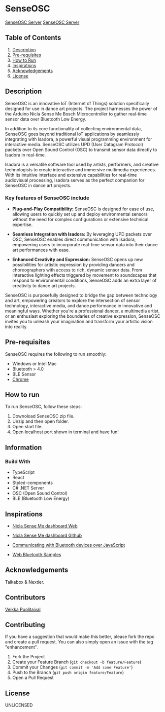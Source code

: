 # SenseOSC

[SenseOSC Server](https://github.com/veikka-p/senseosc-server)
[SenseOSC Server](https://github.com/veikka-p/senseosc-client)

## Table of Contents

1. [Description](#description)
2. [Pre-requisites](#pre-requisites)
3. [How to Run](#how-to-run)
4. [Inspirations](#inspirations)
5. [Acknowledgements](#acknowledgements)
6. [License](#license)

## Description

SenseOSC is an innovative IoT (Internet of Things) solution specifically designed for use in dance art projects. The project harnesses the power of the Arduino Nicla Sense Me Bosch Microcontroller to gather real-time sensor data over Bluetooth Low Energy.

In addition to its core functionality of collecting environmental data, SenseOSC goes beyond traditional IoT applications by seamlessly integrating with Isadora, a powerful visual programming environment for interactive media. SenseOSC utilizes UPD (User Datagram Protocol) packets over Open Sound Control (OSC) to transmit sensor data directly to Isadora in real-time.

Isadora is a versatile software tool used by artists, performers, and creative technologists to create interactive and immersive multimedia experiences. With its intuitive interface and extensive capabilities for real-time audiovisual processing, Isadora serves as the perfect companion for SenseOSC in dance art projects.

### Key features of SenseOSC include

- **Plug-and-Play Compatibility:** SenseOSC is designed for ease of use, allowing users to quickly set up and deploy environmental sensors without the need for complex configurations or extensive technical expertise.

- **Seamless Integration with Isadora:** By leveraging UPD packets over OSC, SenseOSC enables direct communication with Isadora, empowering users to incorporate real-time sensor data into their dance art performances with ease.

- **Enhanced Creativity and Expression:** SenseOSC opens up new possibilities for artistic expression by providing dancers and choreographers with access to rich, dynamic sensor data. From interactive lighting effects triggered by movement to soundscapes that respond to environmental conditions, SenseOSC adds an extra layer of creativity to dance art projects.

SenseOSC is purposefully designed to bridge the gap between technology and art, empowering creators to explore the intersection of sensor technology, interactive media, and dance performance in innovative and meaningful ways. Whether you're a professional dancer, a multimedia artist, or an enthusiast exploring the boundaries of creative expression, SenseOSC invites you to unleash your imagination and transform your artistic vision into reality.

## Pre-requisites

SenseOSC requires the following to run smoothly:

- Windows or Intel Mac
- Bluetooth > 4.0
- BLE Sensor
- [Chrome](https://www.google.com/intl/en_en/chrome/)

## How to run

To run SenseOSC, follow these steps:

1. Downoload SenseOSC zip file.
2. Unzip and then open folder.
3. Open start file.
4. Open localhost port shown in terminal and have fun!

## Information

### Build With

- TypeScript
- React
- Styled-components
- C# .NET Server
- OSC (Open Sound Control)
- BLE (Bluetooth Low Energy)

## Inspirations

- [Nicla Sense Me dashboard Web](https://arduino.github.io/ArduinoAI/NiclaSenseME-dashboard)

- [Nicla Sense Me dashboard Github](https://github.com/arduino/ArduinoAI/tree/main/NiclaSenseME-dashboard)

- [Communicating with Bluetooth devices over JavaScript](https://developer.chrome.com/docs/capabilities/bluetooth)

- [Web Bluetooth Samples](https://googlechrome.github.io/samples/web-bluetooth/)

## Acknowledgements

Taikabox & Nextier.

## Contributors

[Veikka Puolitaival](https://github.com/veikka-p/)

## Contributing

If you have a suggestion that would make this better, please fork the repo and create a pull request. You can also simply open an issue with the tag "enhancement".

1. Fork the Project
2. Create your Feature Branch (`git checkout -b feature/Feature`)
3. Commit your Changes (`git commit -m 'Add some Feature'`)
4. Push to the Branch (`git push origin feature/Feature`)
5. Open a Pull Request

## License

UNLICENSED
